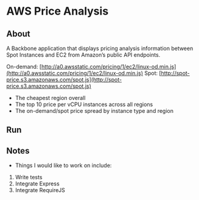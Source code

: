 # AWS Price Analysis

## About
A Backbone application that displays pricing analysis information between Spot Instances and EC2 from Amazon’s public API endpoints.

On-demand: [http://a0.awsstatic.com/pricing/1/ec2/linux-od.min.js](http://a0.awsstatic.com/pricing/1/ec2/linux-od.min.js)
Spot: [http://spot-price.s3.amazonaws.com/spot.js](http://spot-price.s3.amazonaws.com/spot.js)

+ The cheapest region overall 
+ The top 10 price per vCPU instances across all regions
+ The on-demand/spot price spread by instance type and region

## Run

## Notes
- Things I would like to work on include:
1. Write tests
2. Integrate Express
3. Integrate RequireJS